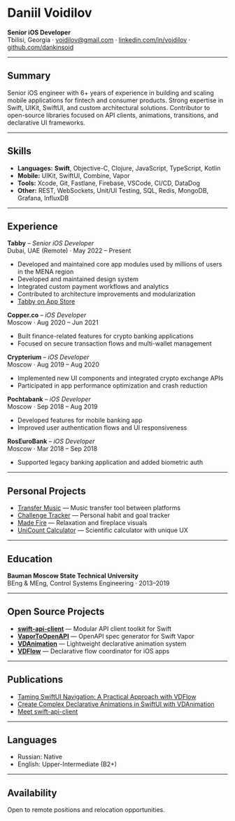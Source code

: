 
# Daniil Voidilov

**Senior iOS Developer**  
Tbilisi, Georgia · [voidilov@gmail.com](mailto:voidilov@gmail.com) · [linkedin.com/in/voidilov](https://linkedin.com/in/voidilov) · [github.com/dankinsoid](https://github.com/dankinsoid)

---

## Summary

Senior iOS engineer with 6+ years of experience in building and scaling mobile applications for fintech and consumer products. Strong expertise in Swift, UIKit, SwiftUI, and custom architectural solutions. Contributor to open-source libraries focused on API clients, animations, transitions, and declarative UI frameworks.

---

## Skills

- **Languages:** **Swift**, Objective-C, Clojure, JavaScript, TypeScript, Kotlin
- **Mobile:** UIKit, SwiftUI, Combine, Vapor
- **Tools:** Xcode, Git, Fastlane, Firebase, VSCode, CI/CD, DataDog
- **Other:** REST, WebSockets, Unit/UI Testing, SQL, Redis, MongoDB, Grafana, InfluxDB

---

## Experience

**Tabby** – *Senior iOS Developer*  
Dubai, UAE (Remote) · May 2022 – Present  
- Developed and maintained core app modules used by millions of users in the MENA region
- Developed and maintained design system
- Integrated custom payment workflows and analytics
- Contributed to architecture improvements and modularization
- [Tabby on App Store](https://apps.apple.com/ge/app/tabby-shop-now-pay-later/id1528022364)

**Copper.co** – *iOS Developer*  
Moscow · Aug 2020 – Jun 2021  
- Built finance-related features for crypto banking applications  
- Focused on secure transaction flows and multi-wallet management

**Crypterium** – *iOS Developer*  
Moscow · Aug 2019 – Aug 2020  
- Implemented new UI components and integrated crypto exchange APIs  
- Participated in app performance optimization and crash reduction

**Pochtabank** – *iOS Developer*  
Moscow · Sep 2018 – Aug 2019  
- Developed features for mobile banking app  
- Improved user authentication flows and UI responsiveness

**RosEuroBank** – *iOS Developer*  
Moscow · Mar 2018 – Sep 2018  
- Supported legacy banking application and added biometric auth

---

## Personal Projects

- [Transfer Music](https://apps.apple.com/ge/app/transfer-music/id1471038000) — Music transfer tool between platforms  
- [Challenge Tracker](https://apps.apple.com/ge/app/challenge-tracker/id1512730729) — Personal habit and goal tracker  
- [Made Fire](https://apps.apple.com/ge/app/made-fire/id1496499808) — Relaxation and fireplace visuals  
- [UniCount Calculator](https://apps.apple.com/ge/app/unicount-scientific-calculator/id1034143766) — Scientific calculator with unique UX

---

## Education

**Bauman Moscow State Technical University**  
BEng & MEng, Control Systems Engineering · 2013–2019

---

## Open Source Projects

- **[swift-api-client](https://github.com/dankinsoid/swift-api-client)** — Modular API client toolkit for Swift  
- **[VaporToOpenAPI](https://github.com/dankinsoid/VaporToOpenAPI)** — OpenAPI spec generator for Swift Vapor
- **[VDAnimation](https://github.com/dankinsoid/VDAnimation)** — Lightweight declarative animation system  
- **[VDFlow](https://github.com/dankinsoid/VDFlow)** — Declarative flow coordinator for iOS apps  

---

## Publications

- [Taming SwiftUI Navigation: A Practical Approach with VDFlow](https://medium.com/@voidilov/taming-swiftui-navigation-a-practical-approach-with-vdflow-2aff69e204eb)  
- [Create Complex Declarative Animations in SwiftUI with VDAnimation](https://medium.com/@voidilov/create-complex-declarative-animations-in-swiftui-with-vdanimation-0365e9319ecd)  
- [Meet swift-api-client](https://medium.com/@voidilov/meet-swift-api-client-cb350bc552ca)

---

## Languages

- Russian: Native  
- English: Upper-Intermediate (B2+)

---

## Availability

Open to remote positions and relocation opportunities.  
